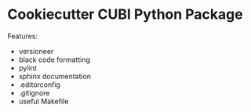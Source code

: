 # Cookiecutter CUBI Python Package

Features:

- versioneer
- black code formatting
- pylint
- sphinx documentation
- .editorconfig
- .gitignore
- useful Makefile
